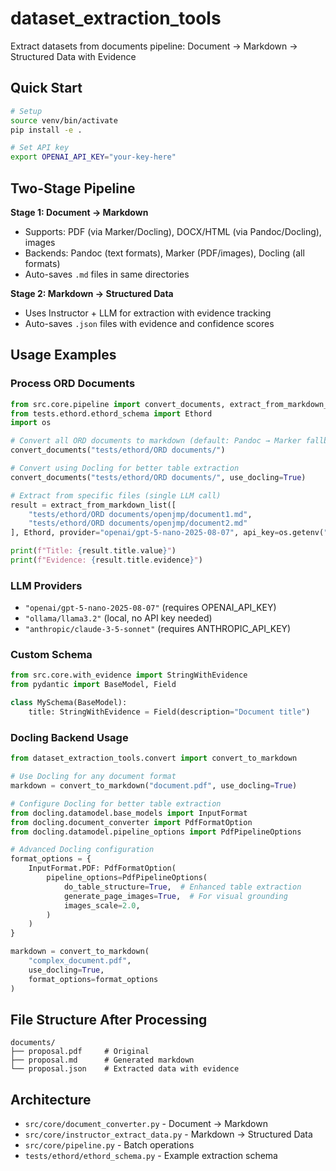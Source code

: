 # dataset_extraction_tools

Extract datasets from documents pipeline: Document → Markdown → Structured Data with Evidence

## Quick Start

```bash
# Setup
source venv/bin/activate
pip install -e .

# Set API key
export OPENAI_API_KEY="your-key-here"
```

## Two-Stage Pipeline

**Stage 1: Document → Markdown**
- Supports: PDF (via Marker/Docling), DOCX/HTML (via Pandoc/Docling), images
- Backends: Pandoc (text formats), Marker (PDF/images), Docling (all formats)
- Auto-saves `.md` files in same directories

**Stage 2: Markdown → Structured Data**
- Uses Instructor + LLM for extraction with evidence tracking
- Auto-saves `.json` files with evidence and confidence scores

## Usage Examples

### Process ORD Documents
```python
from src.core.pipeline import convert_documents, extract_from_markdown_list
from tests.ethord.ethord_schema import Ethord
import os

# Convert all ORD documents to markdown (default: Pandoc → Marker fallback)
convert_documents("tests/ethord/ORD documents/")

# Convert using Docling for better table extraction
convert_documents("tests/ethord/ORD documents/", use_docling=True)

# Extract from specific files (single LLM call)
result = extract_from_markdown_list([
    "tests/ethord/ORD documents/openjmp/document1.md",
    "tests/ethord/ORD documents/openjmp/document2.md"
], Ethord, provider="openai/gpt-5-nano-2025-08-07", api_key=os.getenv("OPENAI_API_KEY"))

print(f"Title: {result.title.value}")
print(f"Evidence: {result.title.evidence}")
```

### LLM Providers
- `"openai/gpt-5-nano-2025-08-07"` (requires OPENAI_API_KEY)
- `"ollama/llama3.2"` (local, no API key needed)
- `"anthropic/claude-3-5-sonnet"` (requires ANTHROPIC_API_KEY)

### Custom Schema
```python
from src.core.with_evidence import StringWithEvidence
from pydantic import BaseModel, Field

class MySchema(BaseModel):
    title: StringWithEvidence = Field(description="Document title")
```

### Docling Backend Usage
```python
from dataset_extraction_tools.convert import convert_to_markdown

# Use Docling for any document format
markdown = convert_to_markdown("document.pdf", use_docling=True)

# Configure Docling for better table extraction
from docling.datamodel.base_models import InputFormat
from docling.document_converter import PdfFormatOption
from docling.datamodel.pipeline_options import PdfPipelineOptions

# Advanced Docling configuration
format_options = {
    InputFormat.PDF: PdfFormatOption(
        pipeline_options=PdfPipelineOptions(
            do_table_structure=True,  # Enhanced table extraction
            generate_page_images=True,  # For visual grounding
            images_scale=2.0,
        )
    )
}

markdown = convert_to_markdown(
    "complex_document.pdf",
    use_docling=True,
    format_options=format_options
)
```

## File Structure After Processing
```
documents/
├── proposal.pdf     # Original
├── proposal.md      # Generated markdown  
└── proposal.json    # Extracted data with evidence
```

## Architecture
- `src/core/document_converter.py` - Document → Markdown
- `src/core/instructor_extract_data.py` - Markdown → Structured Data  
- `src/core/pipeline.py` - Batch operations
- `tests/ethord/ethord_schema.py` - Example extraction schema